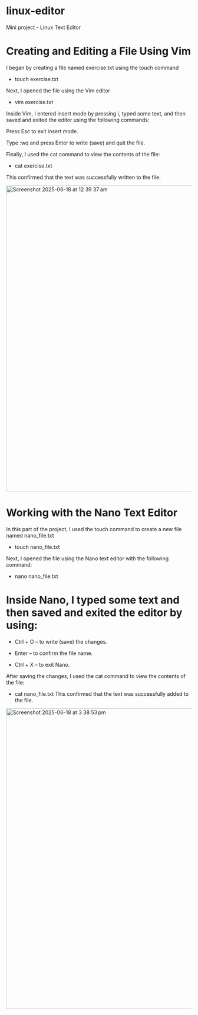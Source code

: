 # linux-editor
Mini project - Linux Text Editor


# Creating and Editing a File Using Vim

I began by creating a file named exercise.txt using the touch command

* touch exercise.txt

Next, I opened the file using the Vim editor

* vim exercise.txt

Inside Vim, I entered insert mode by pressing i, typed some text, and then saved and exited the editor using the following commands:

Press Esc to exit insert mode.

Type :wq and press Enter to write (save) and quit the file.

Finally, I used the cat command to view the contents of the file:

* cat exercise.txt

This confirmed that the text was successfully written to the file.


<img width="828" alt="Screenshot 2025-06-18 at 12 39 37 am" src="https://github.com/user-attachments/assets/1df2d282-397d-4b44-95d6-bca860e225a9" />



# Working with the Nano Text Editor

In this part of the project, I used the touch command to create a new file named nano_file.txt

* touch nano_file.txt

Next, I opened the file using the Nano text editor with the following command:

* nano nano_file.txt


# Inside Nano, I typed some text and then saved and exited the editor by using:

* Ctrl + O – to write (save) the changes.

* Enter – to confirm the file name.

* Ctrl + X – to exit Nano.

After saving the changes, I used the cat command to view the contents of the file:
* cat nano_file.txt
This confirmed that the text was successfully added to the file.






<img width="811" alt="Screenshot 2025-06-18 at 3 38 53 pm" src="https://github.com/user-attachments/assets/808e2cc2-53d5-4840-9f85-c70233fe5b7b" />
